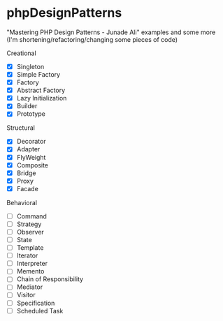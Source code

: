 # phpDesignPatterns

"Mastering PHP Design Patterns - Junade Ali" examples and some more
(I'm shortening/refactoring/changing some pieces of code)

Creational
- [x] Singleton
- [x] Simple Factory
- [x] Factory
- [x] Abstract Factory
- [x] Lazy Initialization
- [x] Builder
- [x] Prototype

Structural
- [x] Decorator
- [x] Adapter
- [x] FlyWeight
- [x] Composite
- [x] Bridge
- [x] Proxy
- [x] Facade

Behavioral
- [ ] Command
- [ ] Strategy
- [ ] Observer
- [ ] State
- [ ] Template
- [ ] Iterator
- [ ] Interpreter
- [ ] Memento
- [ ] Chain of Responsibility
- [ ] Mediator
- [ ] Visitor
- [ ] Specification
- [ ] Scheduled Task